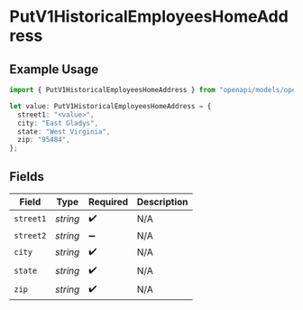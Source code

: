 # PutV1HistoricalEmployeesHomeAddress

## Example Usage

```typescript
import { PutV1HistoricalEmployeesHomeAddress } from "openapi/models/operations";

let value: PutV1HistoricalEmployeesHomeAddress = {
  street1: "<value>",
  city: "East Gladys",
  state: "West Virginia",
  zip: "95484",
};
```

## Fields

| Field              | Type               | Required           | Description        |
| ------------------ | ------------------ | ------------------ | ------------------ |
| `street1`          | *string*           | :heavy_check_mark: | N/A                |
| `street2`          | *string*           | :heavy_minus_sign: | N/A                |
| `city`             | *string*           | :heavy_check_mark: | N/A                |
| `state`            | *string*           | :heavy_check_mark: | N/A                |
| `zip`              | *string*           | :heavy_check_mark: | N/A                |